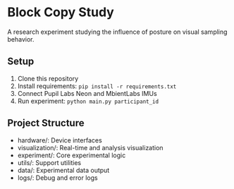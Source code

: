 # Block Copy Study

A research experiment studying the influence of posture on visual sampling behavior.

## Setup
1. Clone this repository
2. Install requirements: `pip install -r requirements.txt`
3. Connect Pupil Labs Neon and MbientLabs IMUs
4. Run experiment: `python main.py participant_id`

## Project Structure
- hardware/: Device interfaces
- visualization/: Real-time and analysis visualization
- experiment/: Core experimental logic
- utils/: Support utilities
- data/: Experimental data output
- logs/: Debug and error logs
